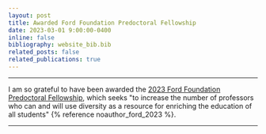 ```yaml
---
layout: post
title: Awarded Ford Foundation Predoctoral Fellowship
date: 2023-03-01 9:00:00-0400
inline: false
bibliography: website_bib.bib
related_posts: false
related_publications: true
---
```


---

I am so grateful to have been awarded the <a href="https://ra.nas.edu/FordFellows20/ExtRpts/PressReleaseRoster.aspx?RptMode=AW&CompYr=2023">2023 Ford Foundation Predoctoral Fellowship</a>, which seeks "to increase the number of professors who can and will use diversity as a resource for enriching the education of all students" {% reference noauthor_ford_2023 %}.

---
